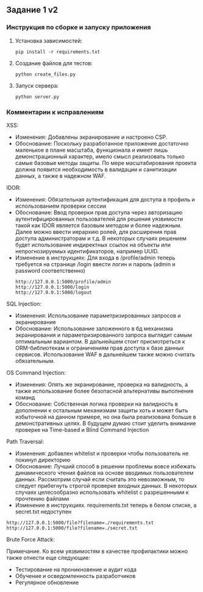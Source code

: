 ## Задание 1 v2

### Инструкция по сборке и запуску приложения
1. Установка зависимостей:

   ```
   pip install -r requirements.txt
   ```

2. Создание файлов для тестов:

   ```
   python create_files.py
   ```
   
3. Запуск сервера:

   ```
   python server.py
   ```
   
### Комментарии к исправлениям
XSS:

- Изменения: Добавлены экранирование и настроено CSP.
- Обоснование: Поскольку разработанное приложение достаточно маленькое в плане масштаба, функционала и имеет лишь демонстрационный характер, имело смысл реализовать только самые базовые методы защиты. По мере масштабирования проекта должна появится необходимость в валидации и санитизации данных, а также в надежном WAF.

IDOR:

- Изменения: Обязательная аутентификация для доступа в профиль и использованием проверки сессии
- Обоснование: Ввод проверки прав доступа через авторизацию аутентифицированных пользователей для решения уязвимости такой как IDOR является базовым методом и более надежным. Далее можно ввести иерархию ролей, для расширения прав доступа администраторам и т.д. В некоторых случаях решением будет использование индиректных ссылок на объекты или непрогнозируемых идентификаторов, например UUID.
- Изменение в инструкциях:
  Для входа в /profile/admin теперь требуется на странице /login ввести логин и пароль (admin и password соответственно)
   ```
  http://127.0.0.1:5000/profile/admin
  http://127.0.0.1:5000/login
  http://127.0.0.1:5000/logout
   ```
  
SQL Injection:

- Изменения: Использование параметризированных запросов и экранирование
- Обоснование: Использование заложенного в бд механизма экранирования и параметризированного запроса выглядит самым оптимальным вариантом. В дальнейшем стоит присмотреться к ORM-библиотекам и ограничениям прав доступа к базе данных сервисов. Использование WAF в дальнейшем также можно считать обязательным.

OS Command Injection:

- Изменения: Опять же экранирование, проверка на валидность, а также использование более безопасной альтернативы выполнения команд
- Обоснование: Собственная логика проверки на валидность в дополнении к остальным механизмам защиты хоть и может быть избыточной на данном примере, но она была реализована больше в демонстративных целях. В будущем думаю стоит уделить внимание проверке на Time-based и Blind Command Injection

Path Traversal:
- Изменения: добавлен whitelist и проверки чтобы пользователь не покинул директорию
- Обоснование: Лучший способ в решении проблемы вовсе избежать динамического чтения файлов на основе вводимых пользователем данных. Рассмотрим случай если считать это невозможным, то следует прибегнуть строгой проверке входных данных. В некоторых случаях целесообразно использовать whitelist с разрешенными к прочтению файлами
- Изменение в инструкциях. requirements.txt теперь в белом списке, а secret.txt недоступен
```
http://127.0.0.1:5000/file?filename=./requirements.txt
http://127.0.0.1:5000/file?filename=./secret.txt
```
Brute Force Attack:

Примечание. Ко всем уязвимостям в качестве профилактики можно также отнести еще следующие:
- Тестирование на проникновение и аудит кода
- Обучение и осведомленность разработчиков
- Регулярное обновление
